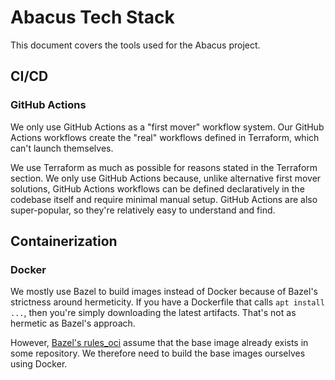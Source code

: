 # Abacus Tech Stack

This document covers the tools used for the Abacus project.

## CI/CD

### GitHub Actions

We only use GitHub Actions as a "first mover" workflow system. Our GitHub Actions workflows create
the "real" workflows defined in Terraform, which can't launch themselves.

We use Terraform as much as possible for reasons stated in the Terraform section.
We only use GitHub Actions because, unlike alternative first mover solutions,
GitHub Actions workflows can be defined declaratively in the codebase itself and require minimal
manual setup. GitHub Actions are also super-popular, so they're relatively easy to understand
and find.

## Containerization

### Docker

We mostly use Bazel to build images instead of Docker because of Bazel's strictness around hermeticity.
If you have a Dockerfile that calls `apt install ...`, then you're simply downloading the latest artifacts.
That's not as hermetic as Bazel's approach.

However, [Bazel's rules_oci][1] assume that the base image already exists in some repository.
We therefore need to build the base images ourselves using Docker.

[1]: https://github.com/bazel-contrib/rules_oci
